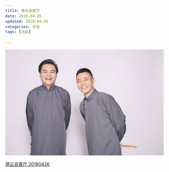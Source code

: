 ```yaml
---
title: 德云会客厅
date: 2018-04-26
updated: 2018-04-26
categories: 访谈
tags: [访谈]

---
```


![](https://raw.githubusercontent.com/rhenginium/image/main/888cf8e7012f4a37a5f9f9898f9a5fdb.jpeg)

[德云会客厅 20180426](https://www.bilibili.com/video/BV1vV411o7Rj/?)

